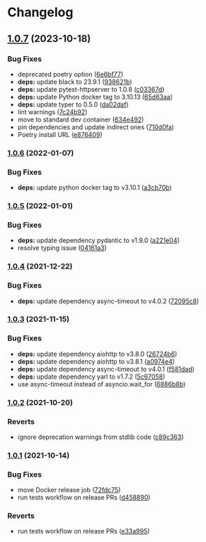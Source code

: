 # Changelog

## [1.0.7](https://github.com/cailloumajor/opcua-webhmi-bridge/compare/v1.0.6...v1.0.7) (2023-10-18)


### Bug Fixes

* deprecated poetry option ([6e6bf77](https://github.com/cailloumajor/opcua-webhmi-bridge/commit/6e6bf77345c3078361fbb6e63ca0a26898134d51))
* **deps:** update black to 23.9.1 ([938621b](https://github.com/cailloumajor/opcua-webhmi-bridge/commit/938621b2003f4d359cf8061af912f5e10e3bcdf7))
* **deps:** update pytest-httpserver to 1.0.8 ([c03367d](https://github.com/cailloumajor/opcua-webhmi-bridge/commit/c03367d2beea4886e8d1fe73820e96852d4f3a38))
* **deps:** update Python docker tag to 3.10.13 ([65d63aa](https://github.com/cailloumajor/opcua-webhmi-bridge/commit/65d63aaaa96089e4f66896257fe3cf649afdad5f))
* **deps:** update typer to 0.5.0 ([da02daf](https://github.com/cailloumajor/opcua-webhmi-bridge/commit/da02daf243bab18e2ffa698831f274c55b239cbb))
* lint warnings ([7c24b92](https://github.com/cailloumajor/opcua-webhmi-bridge/commit/7c24b9250c771ccf539927a6d88b0ef7c67dc5d2))
* move to standard dev container ([634e492](https://github.com/cailloumajor/opcua-webhmi-bridge/commit/634e492e720d05876b52047f3e655cf9bad21b27))
* pin dependencies and update indirect ones ([710d0fa](https://github.com/cailloumajor/opcua-webhmi-bridge/commit/710d0fa5fdec2fd289fa82af8e373ac3ce8db1d3))
* Poetry install URL ([e876409](https://github.com/cailloumajor/opcua-webhmi-bridge/commit/e8764098d8d0efcfaebbe7bd89b44b48dad5415d))

### [1.0.6](https://www.github.com/cailloumajor/opcua-webhmi-bridge/compare/v1.0.5...v1.0.6) (2022-01-07)


### Bug Fixes

* **deps:** update python docker tag to v3.10.1 ([a3cb70b](https://www.github.com/cailloumajor/opcua-webhmi-bridge/commit/a3cb70b944dc544889900668f147fc1eb8009567))

### [1.0.5](https://www.github.com/cailloumajor/opcua-webhmi-bridge/compare/v1.0.4...v1.0.5) (2022-01-01)


### Bug Fixes

* **deps:** update dependency pydantic to v1.9.0 ([a221e04](https://www.github.com/cailloumajor/opcua-webhmi-bridge/commit/a221e04db458e8b11ae10b4246ed95c1ec68f7cc))
* resolve typing issue ([04161a3](https://www.github.com/cailloumajor/opcua-webhmi-bridge/commit/04161a3f1288a12e3104a92b908c9363837da218))

### [1.0.4](https://www.github.com/cailloumajor/opcua-webhmi-bridge/compare/v1.0.3...v1.0.4) (2021-12-22)


### Bug Fixes

* **deps:** update dependency async-timeout to v4.0.2 ([72095c8](https://www.github.com/cailloumajor/opcua-webhmi-bridge/commit/72095c813d8a27682ec6fee9d7c96d780e397960))

### [1.0.3](https://www.github.com/cailloumajor/opcua-webhmi-bridge/compare/v1.0.2...v1.0.3) (2021-11-15)


### Bug Fixes

* **deps:** update dependency aiohttp to v3.8.0 ([26724b6](https://www.github.com/cailloumajor/opcua-webhmi-bridge/commit/26724b6cefb5fdb7818264b5bc2df0deebe463cd))
* **deps:** update dependency aiohttp to v3.8.1 ([a0974e4](https://www.github.com/cailloumajor/opcua-webhmi-bridge/commit/a0974e4a58d4b93412c363c2a06bd5b59dc0fa1d))
* **deps:** update dependency async-timeout to v4.0.1 ([f581dad](https://www.github.com/cailloumajor/opcua-webhmi-bridge/commit/f581dad34d157a34d7ce55252b078fc471c9503b))
* **deps:** update dependency yarl to v1.7.2 ([5c67058](https://www.github.com/cailloumajor/opcua-webhmi-bridge/commit/5c67058ccd7527049b47a5f909ca655c9fa8cc0f))
* use async-timeout instead of asyncio.wait_for ([6886b8b](https://www.github.com/cailloumajor/opcua-webhmi-bridge/commit/6886b8ba2780cc5320fb56a8ff6abdd88af27709))

### [1.0.2](https://www.github.com/cailloumajor/opcua-webhmi-bridge/compare/v1.0.1...v1.0.2) (2021-10-20)


### Reverts

* ignore deprecation warnings from stdlib code ([c89c363](https://www.github.com/cailloumajor/opcua-webhmi-bridge/commit/c89c3630a4cd14b58069381b8c64c789f6d5b51b))

### [1.0.1](https://www.github.com/cailloumajor/opcua-webhmi-bridge/compare/v1.0.0...v1.0.1) (2021-10-14)


### Bug Fixes

* move Docker release job ([72fdc75](https://www.github.com/cailloumajor/opcua-webhmi-bridge/commit/72fdc75245edd5340951bf21af15859de0cca07a))
* run tests workflow on release PRs ([d458890](https://www.github.com/cailloumajor/opcua-webhmi-bridge/commit/d45889010728581244c7abec00c46936dca6098c))


### Reverts

* run tests workflow on release PRs ([e33a995](https://www.github.com/cailloumajor/opcua-webhmi-bridge/commit/e33a99529c6c4fef3c4e09c5a6e39acae98d664b))
